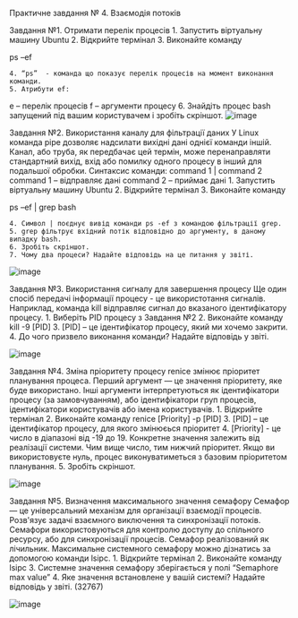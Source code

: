 Практичне завдання № 4. Взаємодія потоків

Завдання №1. Отримати перелік процесів
    1. Запустить віртуальну машину Ubuntu
    2. Відкрийте термінал 
    3. Виконайте команду 

ps –ef

    4. “ps”  - команда що показує перелік процесів на момент виконання команди. 
    5. Атрибути ef:
e – перелік процесів
f – аргументи процесу
    6. Знайдіть процес bash запущений під вашим користувачем і зробіть скріншот.
![image](https://user-images.githubusercontent.com/113579489/210759494-33fbccde-d930-442b-8b3b-9fda8727c1db.png)

Завдання №2. Використання каналу для фільтрації даних
У Linux команда pipe дозволяє надсилати вихідні дані однієї команди іншій. Канал, або труба, як передбачає цей термін, може перенаправляти стандартний вихід, вхід або помилку одного процесу в інший для подальшої обробки.
Синтаксис команди:  command 1 |  command 2
command 1 – відправляє дані
command 2 – приймає дані
    1. Запустить віртуальну машину Ubuntu
    2. Відкрийте термінал 
    3. Виконайте команду 

ps –ef | grep bash

    4. Символ | поєднує вивід команди ps -ef з командою фільтрації grep.
    5. grep фільтрує вхідний потік відповідно до аргументу, в даному випадку bash.
    6. Зробіть скріншот.
    7. Чому два процеси? Надайте відповідь на це питання у звіті.

![image](https://user-images.githubusercontent.com/113579489/210759511-d1645f7e-bd96-4257-8e38-fe92516668a0.png)


Завдання №3. Використання сигналу для завершення процесу
Ще один спосіб передачі інформації процесу - це використотання сигналів.
Наприклад, команда kill відправляє сигнал до вказаного ідентифікатору процесу.
    1. Виберіть PID процесу з Завдання №2
    2. Виконайте команду 
kill -9 [PID] 
    3. [PID] – це ідентифікатор процесу, який ми хочемо закрити.
    4. До чого призвело виконання команди? Надайте відповідь у звіті.

![image](https://user-images.githubusercontent.com/113579489/210759564-d6091ce5-c3a5-4be8-a448-8ea6f39ac1f1.png)

Завдання №4. Зміна пріоритету процесу
renice змінює пріоритет планування процеса. Перший аргумент — це значення пріоритету, яке буде використано. Інші аргументи інтерпретуються як ідентифікатори процесу (за замовчуванням),  або ідентифікатори груп процесів, ідентифікатори користувачів або імена користувачів.
    1. Відкрийте термінал 
    2. Виконайте команду 
renice [Priority] -p [PID]
    3. [PID] – це ідентифікатор процесу, для якого змінюєься пріоритет
    4. [Priority] - це число в діапазоні від -19 до 19. Конкретне значення залежить від реалізації системи. Чим вище число, тим нижчий пріоритет. Якщо ви використовуєте нуль, процес виконуватиметься з базовим пріоритетом планування.
    5. Зробіть скріншот.

![image](https://user-images.githubusercontent.com/113579489/210759595-0820ded1-fbcf-4248-80ba-f74ab17f9229.png)


Завдання №5. Визначення максимального значення семафору
Семафор — це універсальний механізм для організації взаємодії процесів. Розв'язує задачі взаємного виключення та синхронізації потоків. Семафори використовуються для контролю доступу до спільного ресурсу, або для синхронізації процесів. 
Семафор реалізований як лічильник. Максимальне системного семафору можно дізнатись за допомогою команди lsipc.
    1. Відкрийте термінал 
    2. Виконайте команду 
lsipc
    3. Системне значення семафору зберігається у полі “Semaphore max value”
    4. Яке значення встановлене у вашій системі? Надайте відповідь у звіті. (32767)

![image](https://user-images.githubusercontent.com/113579489/210759620-69586b5f-86d0-4c75-b125-7ba59892d6ee.png)

